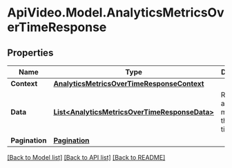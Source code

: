 # ApiVideo.Model.AnalyticsMetricsOverTimeResponse

## Properties

Name | Type | Description | Notes
------------ | ------------- | ------------- | -------------
**Context** | [**AnalyticsMetricsOverTimeResponseContext**](AnalyticsMetricsOverTimeResponseContext.md) |  | 
**Data** | [**List&lt;AnalyticsMetricsOverTimeResponseData&gt;**](AnalyticsMetricsOverTimeResponseData.md) | Returns an array of metrics and the timestamps. | 
**Pagination** | [**Pagination**](Pagination.md) |  | 

[[Back to Model list]](../README.md#documentation-for-models) [[Back to API list]](../README.md#documentation-for-api-endpoints) [[Back to README]](../README.md)

